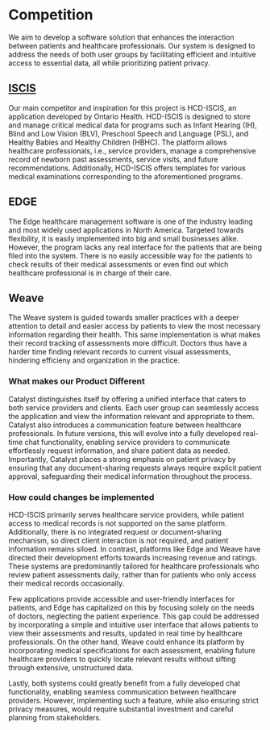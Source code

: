 # Competition

We aim to develop a software solution that enhances the interaction between patients and healthcare professionals. Our system is designed to address the needs of both user groups by facilitating efficient and intuitive access to essential data, all while prioritizing patient privacy.

## [ISCIS](https://www.ontario.ca/page/early-child-development)

Our main competitor and inspiration for this project is HCD-ISCIS, an application developed by Ontario Health. HCD-ISCIS is designed to store and manage critical medical data for programs such as Infant Hearing (IH), Blind and Low Vision (BLV), Preschool Speech and Language (PSL), and Healthy Babies and Healthy Children (HBHC). The platform allows healthcare professionals, i.e., service providers, manage a comprehensive record of newborn past assessments, service visits, and future recommendations. Additionally, HCD-ISCIS offers templates for various medical examinations corresponding to the aforementioned programs.

## EDGE

The Edge healthcare management software is one of the industry leading and most widely used applications in North America. Targeted towards flexibility, it is easily implemented into big and small businesses alike. However, the program lacks any real interface for the patients that are being filed into the system. There is no easily accessible way for the patients to check results of their medical assessments or even find out which healthcare professional is in charge of their care.

## Weave

The Weave system is guided towards smaller practices with a deeper attention to detail and easier access by patients to view the most necessary information regarding their health. This same implementation is what makes their record tracking of assessments more difficult. Doctors thus have a harder time finding relevant records to current visual assessments, hindering efficieny and organization in the practice.

### What makes our Product Different

Catalyst distinguishes itself by offering a unified interface that caters to both service providers and clients. Each user group can seamlessly access the application and view the information relevant and appropriate to them. Catalyst also introduces a communication feature between healthcare professionals. In future versions, this will evolve into a fully developed real-time chat functionality, enabling service providers to communicate effortlessly request information, and share patient data as needed. Importantly, Catalyst places a strong emphasis on patient privacy by ensuring that any document-sharing requests always require explicit patient approval, safeguarding their medical information throughout the process.

### How could changes be implemented

HCD-ISCIS primarily serves healthcare service providers, while patient access to medical records is not supported on the same platform. Additionally, there is no integrated request or document-sharing mechanism, so direct client interaction is not required, and patient information remains siloed. In contrast, platforms like Edge and Weave have directed their development efforts towards increasing revenue and ratings. These systems are predominantly tailored for healthcare professionals who review patient assessments daily, rather than for patients who only access their medical records occasionally.

Few applications provide accessible and user-friendly interfaces for patients, and Edge has capitalized on this by focusing solely on the needs of doctors, neglecting the patient experience. This gap could be addressed by incorporating a simple and intuitive user interface that allows patients to view their assessments and results, updated in real time by healthcare professionals. On the other hand, Weave could enhance its platform by incorporating medical specifications for each assessment, enabling future healthcare providers to quickly locate relevant results without sifting through extensive, unstructured data.

Lastly, both systems could greatly benefit from a fully developed chat functionality, enabling seamless communication between healthcare providers. However, implementing such a feature, while also ensuring strict privacy measures, would require substantial investment and careful planning from stakeholders.
